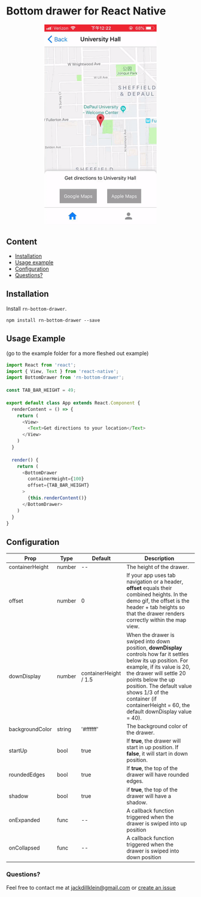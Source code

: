 # Bottom drawer for React Native

<p align="center">
  <img src="demo.gif" alt="Demo gif" width="300" />
</p>

## Content

- [Installation](#installation)
- [Usage example](#usage-example)
- [Configuration](#configuration)
- [Questions?](#questions)

## Installation

Install `rn-bottom-drawer`.

```
npm install rn-bottom-drawer --save
```

## Usage Example
(go to the example folder for a more fleshed out example)

```javascript
import React from 'react';
import { View, Text } from 'react-native';
import BottomDrawer from 'rn-bottom-drawer';

const TAB_BAR_HEIGHT = 49;

export default class App extends React.Component {
  renderContent = () => {
    return (
      <View>
        <Text>Get directions to your location</Text>
      </View>
    )
  }

  render() {
    return (
      <BottomDrawer
        containerHeight={100}
        offset={TAB_BAR_HEIGHT}
      >
        {this.renderContent()}
      </BottomDrawer>
    )
  }
}

```

## Configuration

| Prop | Type | Default | Description |
| ---- | ---- | ----| ---- |
| containerHeight | number | -- | The height of the drawer. | 
| offset | number | 0 | If your app uses tab navigation or a header, **offset** equals their combined heights. In the demo gif, the offset is the header + tab heights so that the drawer renders correctly within the map view. |
| downDisplay | number | containerHeight / 1.5 | When the drawer is swiped into down position, **downDisplay** controls how far it settles below its up position. For example, if its value is 20, the drawer will settle 20 points below the up position. The default value shows 1/3 of the container (if containerHeight = 60, the default downDisplay value = 40). |
| backgroundColor | string | '#ffffff' | The background color of the drawer. |
| startUp | bool | true | If **true**, the drawer will start in up position. If **false**, it will start in down position. |
| roundedEdges | bool | true | If **true**, the top of the drawer will have rounded edges. |
| shadow | bool | true | if **true**, the top of the drawer will have a shadow. |
| onExpanded | func | -- | A callback function triggered when the drawer is swiped into up position |
| onCollapsed | func | -- | A callback function triggered when the drawer is swiped into down position |

### Questions?
Feel free to contact me at [jackdillklein@gmail.com](mailto:jackdillklein@gmail.com) or [create an issue](https://github.com/jacklein/rn-bottom-drawer/issues/new)
